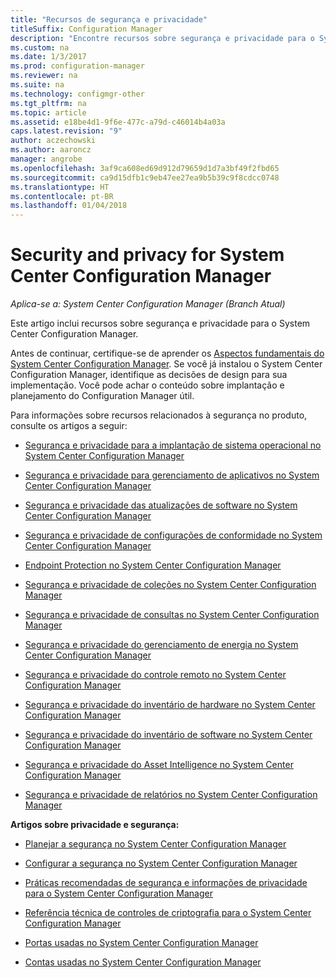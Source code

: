 ```yaml
---
title: "Recursos de segurança e privacidade"
titleSuffix: Configuration Manager
description: "Encontre recursos sobre segurança e privacidade para o System Center Configuration Manager."
ms.custom: na
ms.date: 1/3/2017
ms.prod: configuration-manager
ms.reviewer: na
ms.suite: na
ms.technology: configmgr-other
ms.tgt_pltfrm: na
ms.topic: article
ms.assetid: e18be4d1-9f6e-477c-a79d-c46014b4a03a
caps.latest.revision: "9"
author: aczechowski
ms.author: aaroncz
manager: angrobe
ms.openlocfilehash: 3af9ca608ed69d912d79659d1d7a3bf49f2fbd65
ms.sourcegitcommit: ca9d15dfb1c9eb47ee27ea9b5b39c9f8cdcc0748
ms.translationtype: HT
ms.contentlocale: pt-BR
ms.lasthandoff: 01/04/2018
---
```

# <a name="security-and-privacy-for-system-center-configuration-manager"></a>Security and privacy for System Center Configuration Manager

*Aplica-se a: System Center Configuration Manager (Branch Atual)*

Este artigo inclui recursos sobre segurança e privacidade para o System Center Configuration Manager.  

 Antes de continuar, certifique-se de aprender os [Aspectos fundamentais do System Center Configuration Manager](../../../core/understand/fundamentals.md). Se você já instalou o System Center Configuration Manager, identifique as decisões de design para sua implementação. Você pode achar o conteúdo sobre implantação e planejamento do Configuration Manager útil.  

 Para informações sobre recursos relacionados à segurança no produto, consulte os artigos a seguir:  

-   [Segurança e privacidade para a implantação de sistema operacional no System Center Configuration Manager](../../../osd/plan-design/security-and-privacy-for-operating-system-deployment.md)  

-   [Segurança e privacidade para gerenciamento de aplicativos no System Center Configuration Manager](../../../apps/plan-design/security-and-privacy-for-application-management.md)  

-   [Segurança e privacidade das atualizações de software no System Center Configuration Manager](../../../sum/plan-design/security-and-privacy-for-software-updates.md)  

-   [Segurança e privacidade de configurações de conformidade no System Center Configuration Manager](../../../compliance/plan-design/security-and-privacy-for-compliance-settings.md)  

-   [Endpoint Protection no System Center Configuration Manager](../../../protect/deploy-use/endpoint-protection.md)  

-   [Segurança e privacidade de coleções no System Center Configuration Manager](../../../core/clients/manage/collections/security-and-privacy-for-collections.md)  

-   [Segurança e privacidade de consultas no System Center Configuration Manager](../../../core/servers/manage/security-and-privacy-for-queries.md)  

-   [Segurança e privacidade do gerenciamento de energia no System Center Configuration Manager](../../../core/clients/manage/power/security-and-privacy-for-power-management.md)  

-   [Segurança e privacidade do controle remoto no System Center Configuration Manager](../../../core/clients/manage/remote-control/security-and-privacy-for-remote-control.md)  

-   [Segurança e privacidade do inventário de hardware no System Center Configuration Manager](../../../core/clients/manage/inventory/security-and-privacy-for-hardware-inventory.md)  

-   [Segurança e privacidade do inventário de software no System Center Configuration Manager](../../../core/clients/manage/inventory/security-and-privacy-for-software-inventory.md)  

-   [Segurança e privacidade do Asset Intelligence no System Center Configuration Manager](../../../core/clients/manage/asset-intelligence/security-and-privacy-for-asset-intelligence.md)  

-   [Segurança e privacidade de relatórios no System Center Configuration Manager](../../../core/servers/manage/security-and-privacy-for-reporting.md)  



 **Artigos sobre privacidade e segurança:**  

-   [Planejar a segurança no System Center Configuration Manager](../../../core/plan-design/security/plan-for-security.md)  

-   [Configurar a segurança no System Center Configuration Manager](../../../core/plan-design/security/configure-security.md)  


-   [Práticas recomendadas de segurança e informações de privacidade para o System Center Configuration Manager](../../../core/plan-design/security/security-best-practices-and-privacy-information.md)  

-   [Referência técnica de controles de criptografia para o System Center Configuration Manager](../../../protect/deploy-use/cryptographic-controls-technical-reference.md)  

-   [Portas usadas no System Center Configuration Manager](../../../core/plan-design/hierarchy/ports.md)  

-   [Contas usadas no System Center Configuration Manager](../../../core/plan-design/hierarchy/accounts.md)  
